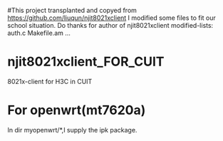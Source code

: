 #This project transplanted and copyed from https://github.com/liuqun/njit8021xclient
I modified some files to fit our school situation.
Do thanks for author of njit8021xclient
modified-lists:
  auth.c
  Makefile.am
  ...
# njit8021xclient_FOR_CUIT
8021x-client for H3C in CUIT 

# For openwrt(mt7620a)
In dir myopenwrt/*,I supply the ipk package.
